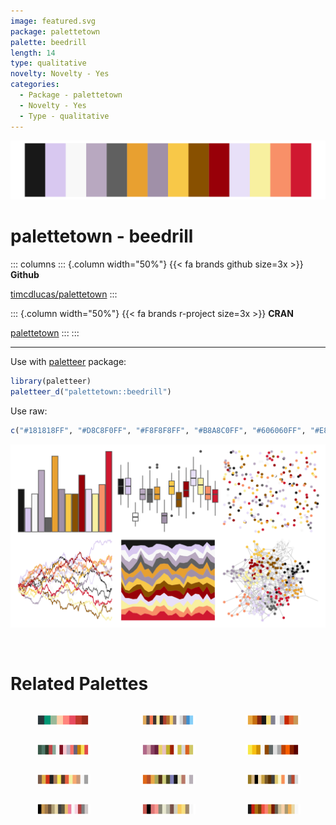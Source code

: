 ```yaml
---
image: featured.svg
package: palettetown
palette: beedrill
length: 14
type: qualitative
novelty: Novelty - Yes
categories:
  - Package - palettetown
  - Novelty - Yes
  - Type - qualitative
---
```


![](featured.svg)

# palettetown - beedrill 

::: columns
::: {.column width="50%"}
{{< fa brands github size=3x >}}
**Github**

[timcdlucas/palettetown](https://github.com/timcdlucas/palettetown)
:::

::: {.column width="50%"}
{{< fa brands r-project size=3x >}}
**CRAN**

[palettetown](https://CRAN.R-project.org/package=palettetown)
:::
:::

<hr> 

Use with [paletteer](https://emilhvitfeldt.github.io/paletteer/) package:

```r
library(paletteer)
paletteer_d("palettetown::beedrill")
```

Use raw:

```r
c("#181818FF", "#D8C8F0FF", "#F8F8F8FF", "#B8A8C0FF", "#606060FF", "#E8A030FF", "#A090A8FF", "#F8C848FF", "#885000FF", "#980008FF", "#E8E0F8FF", "#F8F0A0FF", "#F89068FF", "#D01830FF")
``` 

![](examples.svg) 

<br>

# Related Palettes

<div class="list" style="display: grid; grid-template-columns: auto auto auto;"> <figure class="figure">
<a href="../../awtools/a_palette/"> <img src="../../awtools/a_palette/featured.svg" style="width: 100%;" class="figure-img"></a>
</figure> <figure class="figure">
<a href="../../palettetown/snorunt/"> <img src="../../palettetown/snorunt/featured.svg" style="width: 100%;" class="figure-img"></a>
</figure> <figure class="figure">
<a href="../../palettetown/weedle/"> <img src="../../palettetown/weedle/featured.svg" style="width: 100%;" class="figure-img"></a>
</figure> <figure class="figure">
<a href="../../palettetown/sneasel/"> <img src="../../palettetown/sneasel/featured.svg" style="width: 100%;" class="figure-img"></a>
</figure> <figure class="figure">
<a href="../../palettetown/weezing/"> <img src="../../palettetown/weezing/featured.svg" style="width: 100%;" class="figure-img"></a>
</figure> <figure class="figure">
<a href="../../palettetown/ampharos/"> <img src="../../palettetown/ampharos/featured.svg" style="width: 100%;" class="figure-img"></a>
</figure> <figure class="figure">
<a href="../../palettetown/pidgeotto/"> <img src="../../palettetown/pidgeotto/featured.svg" style="width: 100%;" class="figure-img"></a>
</figure> <figure class="figure">
<a href="../../palettetown/camerupt/"> <img src="../../palettetown/camerupt/featured.svg" style="width: 100%;" class="figure-img"></a>
</figure> <figure class="figure">
<a href="../../palettetown/primeape/"> <img src="../../palettetown/primeape/featured.svg" style="width: 100%;" class="figure-img"></a>
</figure> <figure class="figure">
<a href="../../palettetown/dodrio/"> <img src="../../palettetown/dodrio/featured.svg" style="width: 100%;" class="figure-img"></a>
</figure> <figure class="figure">
<a href="../../palettetown/medicham/"> <img src="../../palettetown/medicham/featured.svg" style="width: 100%;" class="figure-img"></a>
</figure> <figure class="figure">
<a href="../../palettetown/spearow/"> <img src="../../palettetown/spearow/featured.svg" style="width: 100%;" class="figure-img"></a>
</figure> 
</div>
